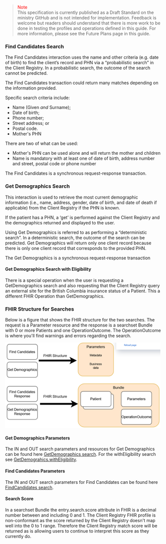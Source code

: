 ><span style="color:red">Note</span><br>This specification is currently published as a Draft Standard on the ministry GitHub and is not intended for implementation. Feedback is welcome but readers should understand that there is more work to be done in testing the profiles and operations defined in this guide. For more information, please see the Future Plans page in this guide.

### Find Candidates Search
The Find Candidates interaction uses the name and other criteria (e.g. date of birth) to find the client’s record and PHN via a “probabilistic search” in the Client Registry. In a probabilistic search, the outcome of the search cannot be predicted.

The Find Candidates transaction could return many matches depending on the information provided.

Specific search criteria include: 
- Name (Given *and* Surname); 
- Date of birth; 
- Phone number; 
- Street address; or 
- Postal code.
- Mother's PHN

There are two  of what can be used:
- Mother's PHN can be used alone and will return the mother and children
- Name is mandatory with at least one of date of birth, address number and street, postal code or phone number

The Find Candidates is a synchronous request-response transaction.

### Get Demographics Search

This interaction is used to retrieve the most current demographic information (i.e., name, address, gender, date of birth, and date of death if applicable) from the Client Registry if the PHN is known. 

If the patient has a PHN, a ‘get’ is performed against the Client Registry and the demographics returned and displayed to the user.

Using Get Demographics is referred to as performing a “deterministic search”. In a deterministic search, the outcome of the search can be predicted. Get Demographics will return only one client record because there is only one client record that corresponds to the provided PHN.

The Get Demographics is a synchronous request-response transaction

#### Get Demographics Search with Eligibility

There is a special operation when the user is requesting a GetDemographics search and also requesting that the Client Registry query an external site for the British Columbia insurance status of a Patient.  This a different FHIR Operation than GetDemographics.

### FHIR Structure for Searches

Below is a figure that shows the FHIR structure for the two searches.  The request is a Parameter resource and the response is a searchset Bundle with 0 or more Patients and one OperationOutcome.  The OperationOutcome is where you'll find warnings and errors regarding the search.

<span>
	<img src="searches_fhir.png" height="275"/>
</span>


#### Get Demographics Parameters

The IN and OUT search parameters and resources for Get Demographics can be found here [GetDemographics search](OperationDefinition-bc-patient-get-demographics.html).  For the withEligibility search see [GetDemograhics.withEligibility](OperationDefinition-bc-patient-get-demographics-withEligibility.html).

#### Find Candidates Parameters

The IN and OUT search parameters for Find Candidates can be found here 
[FindCandidates search](OperationDefinition-bc-patient-find-candidates.html).

#### Search Score
In a searchset Bundle the entry.search.score attribute in FHIR is a decimal number between and including 0 and 1.  The Client Registry FHIR profile is non-conformant as the score returned by the Client Registry doesn't map well into the 0 to 1 range.  Therefore the Client Registry match score will be returned as is allowing users to continue to interpret this score as they currently do.

